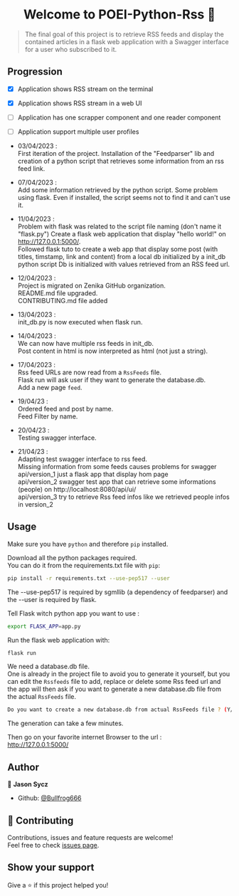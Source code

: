 <h1 align="center">Welcome to POEI-Python-Rss 👋</h1>


> The final goal of this project is to retrieve RSS feeds and display the contained articles in a flask web application with a Swagger interface for a user who subscribed to it.

## Progression

- [x]  Application shows RSS stream on the terminal
- [x]  Application shows RSS stream in a web UI
- [ ]  Application has one scrapper component and one reader component
- [ ]  Application support multiple user profiles


- 03/04/2023 :<br>
First iteration of the project.
Installation of the "Feedparser" lib and creation of a python script that retrieves some information from an rss feed link.<br>

- 07/04/2023 :<br>
Add some information retrieved by the python script.
Some problem using flask. Even if installed, the script seems not to find it and can't use it.<br>

- 11/04/2023 :<br>
Problem with flask was related to the script file naming (don't name it "flask.py")
Create a flask web application that display "hello world!" on http://127.0.0.1:5000/. <br>
Followed flask tuto to create a web app that display some post (with titles, timstamp, link and content) from a local db initialized by a init_db python script
Db is initialized with values retrieved from an RSS feed url.<br>

- 12/04/2023 :<br>
  Project is migrated on Zenika GitHub organization.<br>README.md file upgraded.<br>CONTRIBUTING.md file added<br>

- 13/04/2023 :<br>
  init_db.py is now executed when flask run.<br>

- 14/04/2023 :<br>
  We can now have multiple rss feeds in init_db.<br>Post content in html is now interpreted as html (not just a string).<br>

- 17/04/2023 :<br>
  Rss feed URLs are now read from a `RssFeeds` file.<br>Flask run will ask user if they want to generate the database.db.<br>Add a new page `feed`.<br>

- 19/04/23 :<br>
  Ordered feed and post by name.<br>Feed Filter by name.<br>

- 20/04/23 :<br>
  Testing swagger interface.<br>

- 21/04/23 :<br>
  Adapting test swagger interface to rss feed.<br>Missing information from some feeds causes problems for swagger<br>api/version_1 just a flask app that display hom page<br>api/version_2 swagger test app that can retrieve some informations (people) on http://localhost:8080/api/ui/ <br>api/version_3 try to retrieve Rss feed infos like we retrieved people infos in version_2

## Usage

Make sure you have `python` and therefore `pip` installed.<br>

Download all the python packages required.<br>You can do it from the requirements.txt file with `pip`:
```sh
pip install -r requirements.txt --use-pep517 --user
```
The --use-pep517 is required by sgmllib (a dependency of feedparser) and the --user is required by flask.<br>

Tell Flask witch python app you want to use :
```sh
export FLASK_APP=app.py
```

Run the flask web application with:
```sh
flask run
```

We need a database.db file.<br>One is already in the project file to avoid you to generate it yourself, but you can edit the `Rssfeeds` file to add, replace or delete some Rss feed url and the app will then ask if you want to generate a new database.db file from the actual  `RssFeeds` file.

```sh
Do you want to create a new database.db from actual RssFeeds file ? (Y/N)
```

The generation can take a few minutes.

Then go on your favorite internet Browser to the url :<br>
http://127.0.0.1:5000/

## Author

👤 **Jason Sycz**

* Github: [@Bullfrog666](https://github.com/Bullfrog666)

## 🤝 Contributing

Contributions, issues and feature requests are welcome!<br />Feel free to check [issues page](https://github.com/Zenika/POEI-Python-Rss/issues/). 

## Show your support

Give a ⭐️ if this project helped you!
